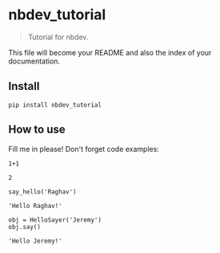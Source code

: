 # nbdev_tutorial
> Tutorial for nbdev.


This file will become your README and also the index of your documentation.

## Install

`pip install nbdev_tutorial`

## How to use

Fill me in please! Don't forget code examples:

```
1+1
```




    2



```
say_hello('Raghav')
```




    'Hello Raghav!'



```
obj = HelloSayer('Jeremy')
obj.say()
```




    'Hello Jeremy!'


